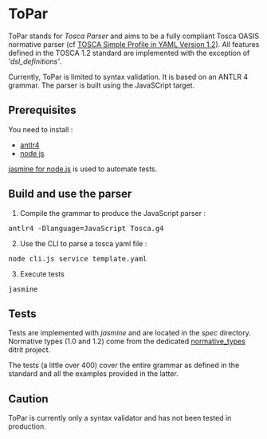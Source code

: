 # ToPar
ToPar stands for *Tosca Parser* and aims to be a fully compliant Tosca OASIS normative parser 
(cf [TOSCA Simple Profile in YAML Version 1.2](http://docs.oasis-open.org/tosca/TOSCA-Simple-Profile-YAML/v1.2/TOSCA-Simple-Profile-YAML-v1.2.pdf)).
All features defined in the TOSCA 1.2 standard are implemented with the exception of *'dsl_definitions'*.

Currently, ToPar is limited to syntax validation.
It is based on an ANTLR 4 grammar. The parser is built using the JavaSCript target.

## Prerequisites
You need to install :
- [antlr4](http://www.antlr.org/)
- [node js](https://nodejs.org/en/) 

[jasmine for node.js](https://jasmine.github.io/2.0/node.html) is used to automate tests.

## Build and use the parser
1. Compile the grammar to produce the JavaScript parser :
<pre>antlr4 -Dlanguage=JavaScript Tosca.g4</pre>
2. Use the CLI to parse a tosca yaml file :
<pre>node cli.js service_template.yaml</pre>
3. Execute tests
<pre>jasmine</pre>

## Tests
Tests are implemented with *jasmine* and are located in the *spec* directory.
Normative types (1.0 and 1.2) come from the dedicated [normative_types](https://github.com/ditrit/normative_types) ditrit project.

The tests (a little over 400) cover the entire grammar as defined in the standard and all the examples provided in the latter.

## Caution
ToPar is currently only a syntax validator and has not been tested in production. 
